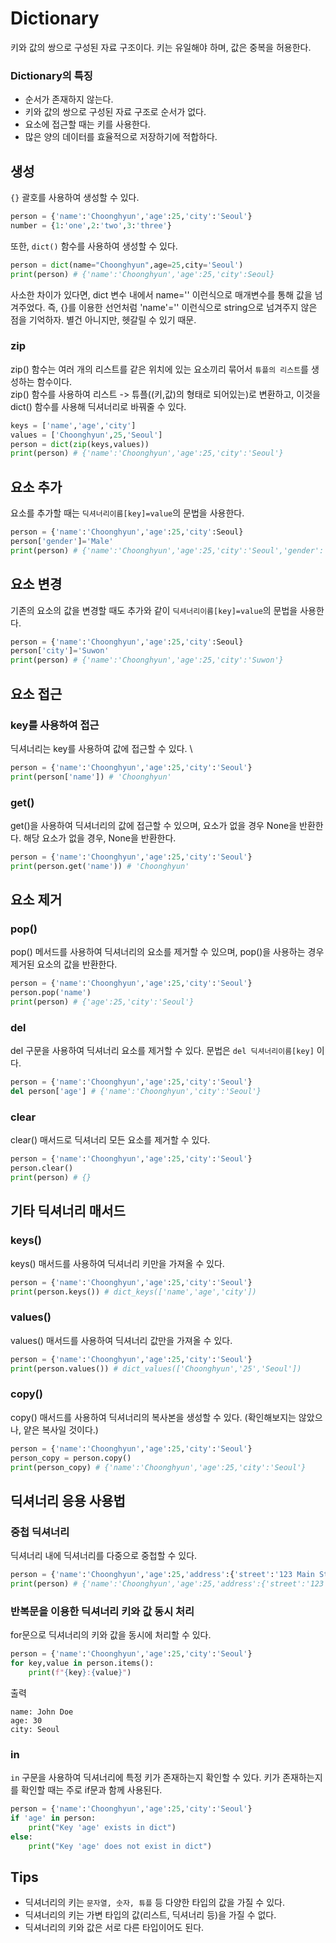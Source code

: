 # Dictionary
키와 값의 쌍으로 구성된 자료 구조이다. 키는 유일해야 하며, 값은 중복을 허용한다. 
### Dictionary의 특징
* 순서가 존재하지 않는다.
* 키와 값의 쌍으로 구성된 자료 구조로 순서가 없다.
* 요소에 접근할 때는 키를 사용한다.
* 많은 양의 데이터를 효율적으로 저장하기에 적합하다.

## 생성
`{}` 괄호를 사용하여 생성할 수 있다.
```py
person = {'name':'Choonghyun','age':25,'city':'Seoul'}
number = {1:'one',2:'two',3:'three'}
```
또한, `dict()` 함수를 사용하여 생성할 수 있다.
```py
person = dict(name="Choonghyun",age=25,city='Seoul')
print(person) # {'name':'Choonghyun','age':25,'city':Seoul}
```
사소한 차이가 있다면, dict 변수 내에서 name='' 이런식으로 매개변수를 통해 값을 넘겨주었다. 즉, {}를 이용한 선언처럼 'name'='' 이런식으로 string으로 넘겨주지 않은 점을 기억하자. 별건 아니지만, 헷갈릴 수 있기 때문.

### zip
zip() 함수는 여러 개의 리스트를 같은 위치에 있는 요소끼리 묶어서 `튜플의 리스트`를 생성하는 함수이다. \
zip() 함수를 사용하여 리스트 -> 튜플((키,값)의 형태로 되어있는)로 변환하고, 이것을 dict() 함수를 사용해 딕셔너리로 바꿔줄 수 있다.
```py
keys = ['name','age','city']
values = ['Choonghyun',25,'Seoul']
person = dict(zip(keys,values))
print(person) # {'name':'Choonghyun','age':25,'city':'Seoul'}
``` 

## 요소 추가
요소를 추가할 때는 `딕셔너리이름[key]=value`의 문법을 사용한다.
```py
person = {'name':'Choonghyun','age':25,'city':Seoul}
person['gender']='Male'
print(person) # {'name':'Choonghyun','age':25,'city':'Seoul','gender':'Male'}
```

## 요소 변경
기존의 요소의 값을 변경할 때도 추가와 같이 `딕셔너리이름[key]=value`의 문법을 사용한다.
```py
person = {'name':'Choonghyun','age':25,'city':Seoul}
person['city']='Suwon'
print(person) # {'name':'Choonghyun','age':25,'city':'Suwon'}
```

## 요소 접근
### key를 사용하여 접근
딕셔너리는 key를 사용하여 값에 접근할 수 있다. \
```py
person = {'name':'Choonghyun','age':25,'city':'Seoul'}
print(person['name']) # 'Choonghyun'
```

### get()
get()을 사용하여 딕셔너리의 값에 접근할 수 있으며, 요소가 없을 경우 None을 반환한다. 해당 요소가 없을 경우, None을 반환한다.
```py
person = {'name':'Choonghyun','age':25,'city':'Seoul'}
print(person.get('name')) # 'Choonghyun'
```

## 요소 제거
### pop()
pop() 메서드를 사용하여 딕셔너리의 요소를 제거할 수 있으며, pop()을 사용하는 경우 제거된 요소의 값을 반환한다.
```py
person = {'name':'Choonghyun','age':25,'city':'Seoul'}
person.pop('name')
print(person) # {'age':25,'city':'Seoul'}
```

### del
del 구문을 사용하여 딕셔너리 요소를 제거할 수 있다. 문법은 `del 딕셔너리이름[key]` 이다.
```py
person = {'name':'Choonghyun','age':25,'city':'Seoul'}
del person['age'] # {'name':'Choonghyun','city':'Seoul'}
```

### clear
clear() 매서드로 딕셔너리 모든 요소를 제거할 수 있다.
```py
person = {'name':'Choonghyun','age':25,'city':'Seoul'}
person.clear()
print(person) # {}
```

## 기타 딕셔너리 매서드
### keys()
keys() 매서드를 사용하여 딕셔너리 키만을 가져올 수 있다.
```py
person = {'name':'Choonghyun','age':25,'city':'Seoul'}
print(person.keys()) # dict_keys(['name','age','city'])
```
### values()
values() 매서드를 사용하여 딕셔너리 값만을 가져올 수 있다.
```py
person = {'name':'Choonghyun','age':25,'city':'Seoul'}
print(person.values()) # dict_values(['Choonghyun','25','Seoul'])
```

### copy()
copy() 매서드를 사용하여 딕셔너리의 복사본을 생성할 수 있다. (확인해보지는 않았으나, 얕은 복사일 것이다.)
```py
person = {'name':'Choonghyun','age':25,'city':'Seoul'}
person_copy = person.copy()
print(person_copy) # {'name':'Choonghyun','age':25,'city':'Seoul'}
```

## 딕셔너리 응용 사용법
### 중첩 딕셔너리
딕셔너리 내에 딕셔너리를 다중으로 중첩할 수 있다.
```py
person = {'name':'Choonghyun','age':25,'address':{'street':'123 Main St','city':'Seoul'}}
print(person) # {'name':'Choonghyun','age':25,'address':{'street':'123 Main St','city':'Seoul'}}
```

### 반복문을 이용한 딕셔너리 키와 값 동시 처리
for문으로 딕셔너리의 키와 값을 동시에 처리할 수 있다.
```py
person = {'name':'Choonghyun','age':25,'city':'Seoul'}
for key,value in person.items():
    print(f"{key}:{value}")
```
출력
```
name: John Doe
age: 30
city: Seoul
```

### in
`in` 구문을 사용하여 딕셔너리에 특정 키가 존재하는지 확인할 수 있다. 키가 존재하는지를 확인할 때는 주로 if문과 함께 사용된다. 
```py
person = {'name':'Choonghyun','age':25,'city':'Seoul'}
if 'age' in person:
    print("Key 'age' exists in dict")
else:
    print("Key 'age' does not exist in dict")
```

## Tips
* 딕셔너리의 키는 `문자열, 숫자, 튜플` 등 다양한 타입의 값을 가질 수 있다.
* 딕셔너리의 키는 가변 타입의 값(리스트, 딕셔너리 등)을 가질 수 없다.
* 딕셔너리의 키와 값은 서로 다른 타입이어도 된다.
